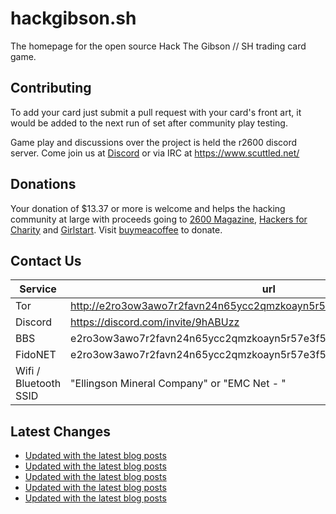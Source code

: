 # hackgibson.sh
The homepage for the open source Hack The Gibson // SH trading card game.


## Contributing

To add your card just submit a pull request with your card's front art, it would be added to the next run of set after community play testing.

Game play and discussions over the project is held the r2600 discord server. Come join us at [Discord](https://discord.com/invite/9hABUzz) or via IRC at https://www.scuttled.net/


## Donations

Your donation of $13.37 or more is welcome and helps the hacking community at large with proceeds going to [2600 Magazine](https://2600.com/), [Hackers for Charity](https://hackersforcharity.org) and [Girlstart](https://girlstart.org).  Visit [buymeacoffee](https://www.buymeacoffee.com/hackgibson.sh) to donate.


## Contact Us

Service | url
-|-
Tor | http://e2ro3ow3awo7r2favn24n65ycc2qmzkoayn5r57e3f56nvjwdcgg32ad.onion
Discord | https://discord.com/invite/9hABUzz
BBS | e2ro3ow3awo7r2favn24n65ycc2qmzkoayn5r57e3f56nvjwdcgg32ad.onion:23
FidoNET | e2ro3ow3awo7r2favn24n65ycc2qmzkoayn5r57e3f56nvjwdcgg32ad.onion:24554
Wifi / Bluetooth SSID | "Ellingson Mineral Company" or "EMC Net - <fidonet address>"

## Latest Changes
<!-- BLOG-POST-LIST:START -->
- [Updated with the latest blog posts](https://github.com/DFW2600/hackgibson.sh/commit/6baae1712c39f6b65cbf350e2de422e665a566be)
- [Updated with the latest blog posts](https://github.com/DFW2600/hackgibson.sh/commit/7d3a79b79c826cf92e83e68be56efbddee083d8e)
- [Updated with the latest blog posts](https://github.com/DFW2600/hackgibson.sh/commit/c135e11d6d16589b87d1868766337bf122470943)
- [Updated with the latest blog posts](https://github.com/DFW2600/hackgibson.sh/commit/da54f87585fd0b9d9d9872c16dc854c8f7e58ece)
- [Updated with the latest blog posts](https://github.com/DFW2600/hackgibson.sh/commit/1b374c6e747bfd17c931e5c0e071c014ab4b71fd)
<!-- BLOG-POST-LIST:END -->
